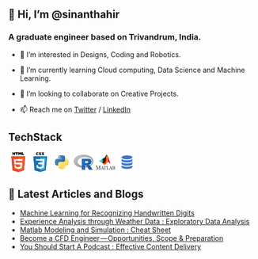 ## 👋 Hi, I’m @sinanthahir

### A graduate engineer based on Trivandrum, India. 

- 👀 I’m interested in Designs, Coding and Robotics.

- 🌱 I’m currently learning Cloud computing, Data Science and Machine Learning.

- 💞️ I’m looking to collaborate on Creative Projects.

- 📫 Reach me on [Twitter](https://twitter.com/sinanthahir) / [LinkedIn](https://www.linkedin.com/in/sinanthahir/)

<h2> TechStack </h2>

  <img src="https://raw.githubusercontent.com/github/explore/80688e429a7d4ef2fca1e82350fe8e3517d3494d/topics/html/html.png" width="40"></img>
  <img src="https://raw.githubusercontent.com/github/explore/80688e429a7d4ef2fca1e82350fe8e3517d3494d/topics/css/css.png" width="40"></img>
  <img src="https://raw.githubusercontent.com/github/explore/80688e429a7d4ef2fca1e82350fe8e3517d3494d/topics/python/python.png" width="40"></img>
  <img src="https://raw.githubusercontent.com/github/explore/80688e429a7d4ef2fca1e82350fe8e3517d3494d/topics/r/r.png" width="40"></img>
  <img src="https://raw.githubusercontent.com/github/explore/80688e429a7d4ef2fca1e82350fe8e3517d3494d/topics/matlab/matlab.png" width="40"></img>
  <img src="https://raw.githubusercontent.com/github/explore/80688e429a7d4ef2fca1e82350fe8e3517d3494d/topics/sql/sql.png" width="40"></img>


## 📝 Latest Articles and Blogs

<!-- BLOG-POST-LIST:START -->
- [Machine Learning for Recognizing Handwritten Digits](https://sinanthahir.medium.com/machine-learning-for-recognizing-handwritten-digits-6e631d6c0582?source=rss-e7013590ace3------2)
- [Experience Analysis through Weather Data : Exploratory Data Analysis](https://sinanthahir.medium.com/experience-analysis-through-weather-data-exploratory-data-analysis-b438ceca8a9b?source=rss-e7013590ace3------2)
- [Matlab Modeling and Simulation : Cheat Sheet](https://sinanthahir.medium.com/matlab-modeling-and-simulation-cheat-sheet-a401f9084ec5?source=rss-e7013590ace3------2)
- [Become a CFD Engineer — Opportunities, Scope &amp; Preparation](https://sinanthahir.medium.com/become-a-cfd-engineer-opportunities-scope-preparation-893d4e8350d1?source=rss-e7013590ace3------2)
- [You Should Start A Podcast : Effective Content Delivery](https://sinanthahir.medium.com/you-should-start-a-podcast-effective-content-delivery-c56aebfef275?source=rss-e7013590ace3------2)
<!-- BLOG-POST-LIST:END -->

<!---
sinanthahir/sinanthahir is a ✨ special ✨ repository because its `README.md` (this file) appears on your GitHub profile.
You can click the Preview link to take a look at your changes.
--->
